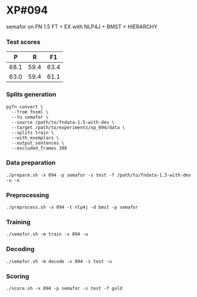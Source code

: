 # XP\#094

semafor on FN 1.5 FT + EX with NLP4J + BMST + HIERARCHY

### Test scores
| P | R | F1 |
| --- | --- | --- |
| 68.1 | 59.4 | 63.4 |
| 63.0 | 59.4 | 61.1 |

### Splits generation
```
pyfn convert \
  --from fnxml \
  --to semafor \
  --source /path/to/fndata-1.5-with-dev \
  --target /path/to/experiments/xp_094/data \
  --splits train \
  --with_exemplars \
  --output_sentences \
  --excluded_frames 398
```

### Data preparation
```
./prepare.sh -x 094 -p semafor -s test -f /path/to/fndata-1.5-with-dev -u -e
```

### Preprocessing
```
./preprocess.sh -x 094 -t nlp4j -d bmst -p semafor
```

### Training
```
./semafor.sh -m train -x 094 -u
```

### Decoding
```
./semafor.sh -m decode -x 094 -s test -u
```

### Scoring
```
./score.sh -x 094 -p semafor -s test -f gold
```
